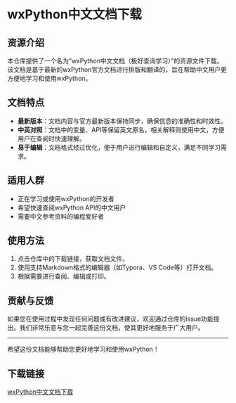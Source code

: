 # wxPython中文文档下载

## 资源介绍

本仓库提供了一个名为“wxPython中文文档（极好查询学习）”的资源文件下载。该文档是基于最新的wxPython官方文档进行排版和翻译的，旨在帮助中文用户更方便地学习和使用wxPython。

## 文档特点

- **最新版本**：文档内容与官方最新版本保持同步，确保信息的准确性和时效性。
- **中英对照**：文档中的变量、API等保留英文原名，相关解释则使用中文，方便用户在查阅时快速理解。
- **易于编辑**：文档格式经过优化，便于用户进行编辑和自定义，满足不同学习需求。

## 适用人群

- 正在学习或使用wxPython的开发者
- 希望快速查阅wxPython API的中文用户
- 需要中文参考资料的编程爱好者

## 使用方法

1. 点击仓库中的下载链接，获取文档文件。
2. 使用支持Markdown格式的编辑器（如Typora、VS Code等）打开文档。
3. 根据需要进行查阅、编辑或打印。

## 贡献与反馈

如果您在使用过程中发现任何问题或有改进建议，欢迎通过仓库的Issue功能提出。我们非常乐意与您一起完善这份文档，使其更好地服务于广大用户。

---

希望这份文档能够帮助您更好地学习和使用wxPython！

## 下载链接

[wxPython中文文档下载](https://pan.quark.cn/s/f44fad31e2f3)